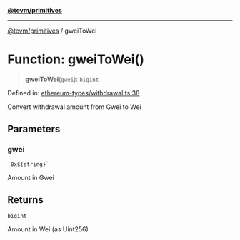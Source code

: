 [**@tevm/primitives**](../README.md)

***

[@tevm/primitives](../globals.md) / gweiToWei

# Function: gweiToWei()

> **gweiToWei**(`gwei`): `bigint`

Defined in: [ethereum-types/withdrawal.ts:38](https://github.com/evmts/primitives/blob/main/src/ethereum-types/withdrawal.ts#L38)

Convert withdrawal amount from Gwei to Wei

## Parameters

### gwei

`` `0x${string}` ``

Amount in Gwei

## Returns

`bigint`

Amount in Wei (as Uint256)
